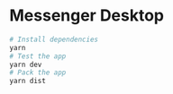 # Messenger Desktop

```bash
# Install dependencies
yarn
# Test the app
yarn dev
# Pack the app
yarn dist
```
